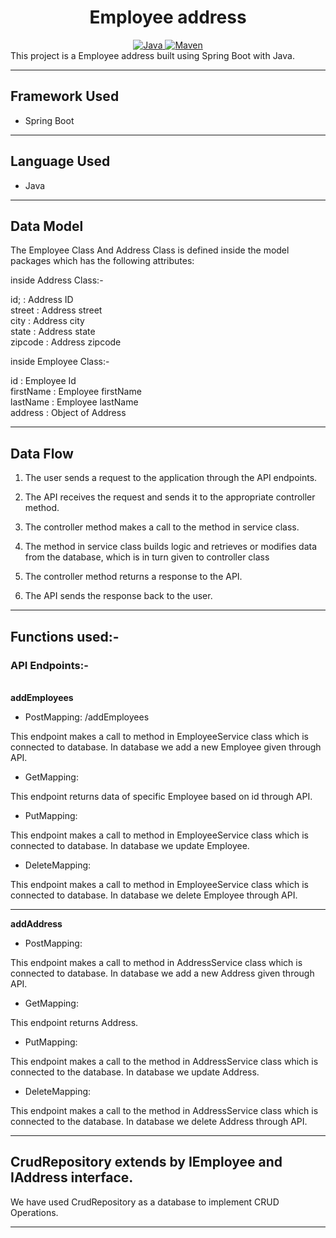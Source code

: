 <center>
<h1> Employee address </h1>
</center>
<center>
<a href="Java url">
    <img alt="Java" src="https://img.shields.io/badge/Java->=8-darkblue.svg" />
</a>
<a href="Maven url" >
    <img alt="Maven" src="https://img.shields.io/badge/maven-3.0.5-brightgreen.svg" />
</a>
</center>
This project is a Employee address built using Spring Boot with Java.

---

## Framework Used
* Spring Boot

---

## Language Used
* Java

---

## Data Model

The Employee Class And Address Class  is defined inside the model packages which has the following attributes:
   
   inside Address Class:-
   
   id; : Address ID <br>
   street : Address street <br>
   city : Address city <br>
   state : Address state <br>
   zipcode : Address zipcode <br>
  
   
   
   inside Employee Class:- <br>
   
   id : Employee Id <br>
   firstName : Employee firstName <br>
   lastName : Employee lastName <br>
   address : Object of Address <br>
   


---

## Data Flow

1. The user sends a request to the application through the API endpoints.
2. The API receives the request and sends it to the appropriate controller method.
3. The controller method makes a call to the method in service class.

4. The method in service class builds logic and retrieves or modifies data from the database, which is in turn given to controller class
5. The controller method returns a response to the API.
6. The API sends the response back to the user.

---

## Functions used:-

### API Endpoints:-
</br>
<b> addEmployees </b>

* PostMapping: /addEmployees 

This endpoint makes a call to method in EmployeeService class which is connected to database. In database we add a new Employee given through API.


* GetMapping: 

This endpoint returns data of specific Employee based on id through API.


* PutMapping: 

This endpoint makes a call to method in EmployeeService class which is connected to database. In database we update Employee.


* DeleteMapping: 

This endpoint makes a call to method in EmployeeService class which is connected to database. In database we delete Employee through API.


---
<b> addAddress </b>

* PostMapping: 

This endpoint makes a call to method in AddressService class which is connected to database. In database we add a new Address given through API.


* GetMapping: 

This endpoint returns Address.


* PutMapping: 

This endpoint makes a call to the method in AddressService class which is connected to the database. In database we update Address.


* DeleteMapping: 

This endpoint makes a call to the method in AddressService class which is connected to the database. In database we delete Address through API.




---

## CrudRepository extends by IEmployee and IAddress interface.


We have used CrudRepository as a database to implement CRUD Operations.

---

